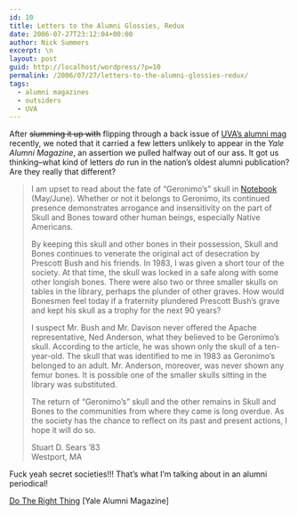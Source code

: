 ```yaml
---
id: 10
title: Letters to the Alumni Glossies, Redux
date: 2006-07-27T23:12:04+00:00
author: Nick Summers
excerpt: \n
layout: post
guid: http://localhost/wordpress/?p=10
permalink: /2006/07/27/letters-to-the-alumni-glossies-redux/
tags:
  - alumni magazines
  - outsiders
  - UVA
---
```

After <strike>slumming it up with</strike> flipping through a back issue of [UVA&#8217;s alumni mag](http://www.ivygateblog.com/2006/07/the_difference_between_state_a.html) recently, we noted that it carried a few letters unlikely to appear in the _Yale Alumni Magazine_, an assertion we pulled halfway out of our ass. It got us thinking&#8211;what kind of letters _do_ run in the nation&#8217;s oldest alumni publication? Are they really that different?

> <p class="text">
>   <span class="break">I am upset to read about the fate of &#8220;Geronimo&#8217;s&#8221; skull</span> in <a href="http://www.yalealumnimagazine.com/issues/2006_05/notebook.html">Notebook</a> (May/June). Whether or not it belongs to Geronimo, its continued presence demonstrates arrogance and insensitivity on the part of Skull and Bones toward other human beings, especially Native Americans.
> </p>
> 
> <p class="text">
>   By keeping this skull and other bones in their possession, Skull and Bones continues to venerate the original act of desecration by Prescott Bush and his friends. In 1983, I was given a short tour of the society. At that time, the skull was locked in a safe along with some other longish bones. There were also two or three smaller skulls on tables in the library, perhaps the plunder of other graves. How would Bonesmen feel today if a fraternity plundered Prescott Bush&#8217;s grave and kept his skull as a trophy for the next 90 years?
> </p>
> 
> <p class="text">
>   I suspect Mr. Bush and Mr. Davison never offered the Apache representative, Ned Anderson, what they believed to be Geronimo&#8217;s skull. According to the article, he was shown only the skull of a ten-year-old. The skull that was identified to me in 1983 as Geronimo&#8217;s belonged to an adult. Mr. Anderson, moreover, was never shown any femur bones. It is possible one of the smaller skulls sitting in the library was substituted.
> </p>
> 
> <p class="text">
>   The return of &#8220;Geronimo&#8217;s&#8221; skull and the other remains in Skull and Bones to the communities from where they came is long overdue. As the society has the chance to reflect on its past and present actions, I hope it will do so.
> </p>
> 
> <p class="date_byline">
>   Stuart D. Sears &#8217;83<br /> Westport, MA
> </p>

Fuck yeah secret societies!!! That&#8217;s what I&#8217;m talking about in an alumni periodical!

[Do The Right Thing](http://www.yalealumnimagazine.com/issues/current/letters.html) [Yale Alumni Magazine]